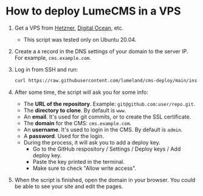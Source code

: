 # How to deploy LumeCMS in a VPS

1. Get a VPS from [Hetzner](https://www.hetzner.com/),
   [Digital Ocean](https://www.digitalocean.com/), etc.
   - This script was tested only on Ubuntu 20.04.
2. Create a `A` record in the DNS settings of your domain to the server IP. For
   example, `cms.example.com`.
3. Log in from SSH and run:
   ```sh
   curl https://raw.githubusercontent.com/lumeland/cms-deploy/main/install.sh > install.sh && sh install.sh
   ```
4. After some time, the script will ask you for some info:
   - The **URL of the repository**. Example: `git@github.com:user/repo.git`.
   - The **directory to clone**. By default is `www`.
   - An **email**. It's used for git commits, or to create the SSL certificate.
   - The **domain** for the CMS: `cms.example.com`.
   - An **username**. It's used to login in the CMS. By default is `admin`.
   - A **password**. Used for the login.
   - During the process, it will ask you to add a deploy key.
     - Go to the GitHub respository / Settings / Deploy keys / Add deploy key.
     - Paste the key printed in the terminal.
     - Make sure to check "Allow write access".

5. When the script is finished, open the domain in your browser. You could be
   able to see your site and edit the pages.
